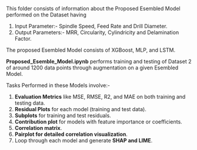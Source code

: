 This folder consists of information about the Proposed Esembled Model performed on the Dataset having

1. Input Parameter:- Spindle Speed, Feed Rate and Drill Diameter.
2. Output Parameters:- MRR, Circularity, Cylindricity and Delamination Factor.

The proposed Esembled Model consists of XGBoost, MLP, and LSTM.

**Proposed_Esemble_Model.ipynb** performs training and testing of Dataset 2 of around 1200 data points through augmentation on a given Esembled Model.

Tasks Performed in these Models involve:-

1. **Evaluation Metrics** like MSE, RMSE, R2, and MAE on both training and testing data.
2. **Residual Plots** for each model (training and test data).
3. **Subplots** for training and test residuals.
4. **Contribution plot** for models with feature importance or coefficients.
5. **Correlation matrix**.
6. **Pairplot for detailed correlation visualization**.
7. Loop through each model and generate **SHAP and LIME**.
